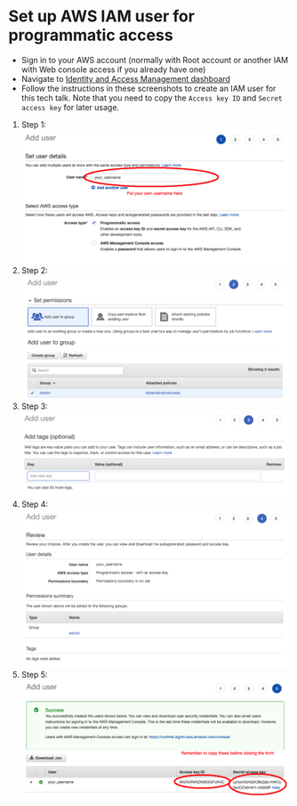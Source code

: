 # Set up AWS IAM user for programmatic access
* Sign in to your AWS account (normally with Root account or another IAM with Web console access if you already have one)
* Navigate to [Identity and Access Management dashboard](https://console.aws.amazon.com/iam/home#/users)
* Follow the instructions in these screenshots to create an IAM user for this tech talk. Note that you need to copy the `Access key ID` and `Secret access key` for later usage.

1. Step 1: ![Step 1](images/iam-user-1.png)
2. Step 2: ![Step 2](images/iam-user-2.png)
3. Step 3: ![Step 3](images/iam-user-3.png)
4. Step 4: ![Step 4](images/iam-user-4.png)
5. Step 5: ![Step 5](images/iam-user-5.png)
